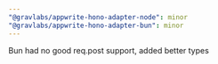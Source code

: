 ```yaml
---
"@gravlabs/appwrite-hono-adapter-node": minor
"@gravlabs/appwrite-hono-adapter-bun": minor
---
```


Bun had no good req.post support, added better types
